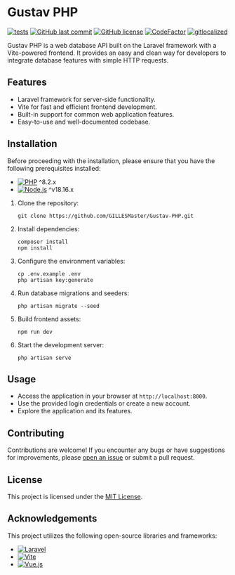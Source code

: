 
# Gustav PHP

[![tests](https://github.com/GILLESMaster/Gustav-PHP/actions/workflows/tests.yml/badge.svg)](https://github.com/GILLESMaster/Gustav-PHP/actions/workflows/tests.yml)
[![GitHub last commit](https://img.shields.io/github/last-commit/GILLESMaster/Gustav-PHP.svg)](https://github.com/GILLESMaster/Gustav-PHP/commits/main)
[![GitHub license](https://img.shields.io/badge/license-MIT-blue.svg)](https://github.com/GILLESMaster/Gustav-PHP/blob/main/LICENSE)
[![CodeFactor](https://www.codefactor.io/repository/github/gillesmaster/gustav-php/badge)](https://www.codefactor.io/repository/github/gillesmaster/gustav-php)
[![gitlocalized ](https://gitlocalize.com/repo/8669/whole_project/badge.svg)](https://gitlocalize.com/repo/8669/whole_project?utm_source=badge)

Gustav PHP is a web database API built on the Laravel framework with a Vite-powered frontend. It provides an easy and clean way for developers to integrate database features with simple HTTP requests.

## Features

- Laravel framework for server-side functionality.
- Vite for fast and efficient frontend development.
- Built-in support for common web application features.
- Easy-to-use and well-documented codebase.

## Installation

Before proceeding with the installation, please ensure that you have the following prerequisites installed:

- [![PHP](https://img.shields.io/badge/-PHP-777BB4?logo=php&logoColor=white)](https://www.php.net/) ^8.2.x
- [![Node.js](https://img.shields.io/badge/-Node.js-339933?logo=node.js&logoColor=white)](https://nodejs.org/) ^v18.16.x

1. Clone the repository:

   ```shell
   git clone https://github.com/GILLESMaster/Gustav-PHP.git
   ```

2. Install dependencies:

   ```shell
   composer install
   npm install
   ```

3. Configure the environment variables:

   ```shell
   cp .env.example .env
   php artisan key:generate
   ```

4. Run database migrations and seeders:

   ```shell
   php artisan migrate --seed
   ```

5. Build frontend assets:

   ```shell
   npm run dev
   ```

6. Start the development server:

   ```shell
   php artisan serve
   ```

## Usage

- Access the application in your browser at `http://localhost:8000`.
- Use the provided login credentials or create a new account.
- Explore the application and its features.

## Contributing

Contributions are welcome! If you encounter any bugs or have suggestions for improvements, please [open an issue](https://github.com/GILLESMaster/Gustav-PHP/issues) or submit a pull request.

## License

This project is licensed under the [MIT License](LICENSE).

## Acknowledgements

This project utilizes the following open-source libraries and frameworks:

- [![Laravel](https://img.shields.io/badge/-Laravel-FF2D20?logo=laravel&logoColor=white)](https://laravel.com/)
- [![Vite](https://img.shields.io/badge/-Vite-646CFF?logo=vite&logoColor=white)](https://vitejs.dev/)
- [![Vue.js](https://img.shields.io/badge/-Vue.js-4FC08D?logo=vue.js&logoColor=white)](https://vuejs.org/)
